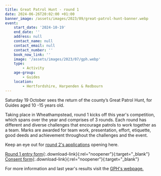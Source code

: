 ```yaml
---
title: Great Patrol Hunt - round 1
date: 2024-06-26T20:02:00 +01:00
banner_image: /assets/images/2023/09/great-patrol-hunt-banner.webp
event:
    start_date: '2024-10-19'
    end_date: ''
    address: null
    contact_name: null
    contact_email: null
    contact_number: ''
    book_now_link: ''
    image: '/assets/images/2023/07/gph.webp'
    type:
        - Activity
    age-group:
        - Guides
    location:
        - Hertfordshire, Harpenden & Redbourn
---
```

Saturday 19 October sees the return of the county’s Great Patrol Hunt, for Guides aged 10 -15 years old.

Taking place in Wheathampstead, round 1 kicks off this year's competition, which spans over the year and comprises of 3 rounds. Each round has different and diverse challenges that encourage patrols to work together as a team. Marks are awarded for team work, presentation, effort, etiquette, good deeds and achievement throughout the challenges and the event.

Keep an eye out for [round 2's applications](gph-r2) opening here.

[Round 1 entry form](/assets/docs/2024/gph-entry-form-round-1-24-25.pdf){:.download-link}{:rel="noopener"}{:target="_blank"} [Consent form](/assets/docs/2024/gph-info-consent-form-round-1-24-25.pdf){:.download-link}{:rel="noopener"}{:target="_blank"}

For more information and last year's results visit the [GPH's webpage.](/great-patrol-hunt/)
